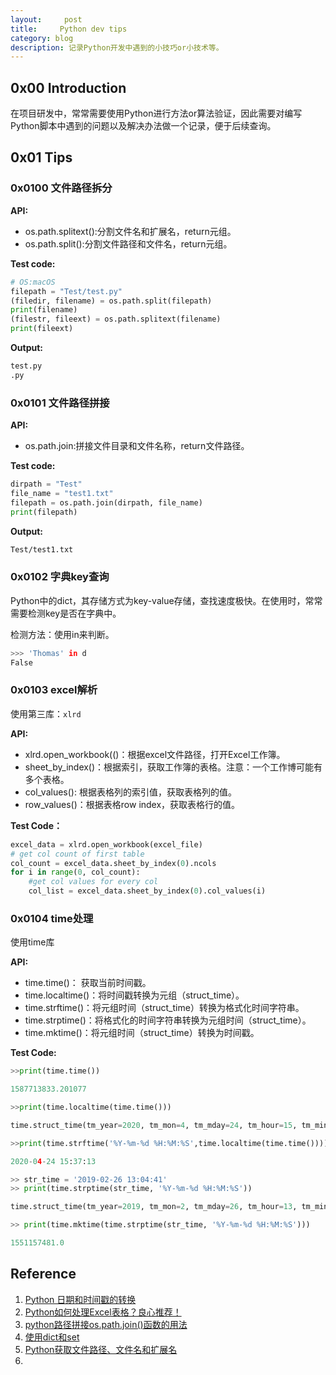 ```yaml
---
layout:     post
title:     Python dev tips
category: blog
description: 记录Python开发中遇到的小技巧or小技术等。
---
```


## 0x00 Introduction

在项目研发中，常常需要使用Python进行方法or算法验证，因此需要对编写Python脚本中遇到的问题以及解决办法做一个记录，便于后续查询。

## 0x01 Tips

### 0x0100 文件路径拆分

**API:**

* os.path.splitext():分割文件名和扩展名，return元组。
* os.path.split():分割文件路径和文件名，return元组。

**Test code:**

```python
# OS:macOS
filepath = "Test/test.py"
(filedir, filename) = os.path.split(filepath)
print(filename)
(filestr, fileext) = os.path.splitext(filename)
print(fileext)
```

**Output:**

```bash
test.py
.py
```

### 0x0101 文件路径拼接

**API:**

* os.path.join:拼接文件目录和文件名称，return文件路径。

**Test code:**

```python
dirpath = "Test"
file_name = "test1.txt"
filepath = os.path.join(dirpath, file_name)
print(filepath)
```

**Output:**

```bash
Test/test1.txt
```

### 0x0102 字典key查询

Python中的dict，其存储方式为key-value存储，查找速度极快。在使用时，常常需要检测key是否在字典中。

检测方法：使用in来判断。

```bash
>>> 'Thomas' in d
False
```

### 0x0103 excel解析

使用第三库：`xlrd`

**API:**

* xlrd.open_workbook(()：根据excel文件路径，打开Excel工作簿。
* sheet_by_index()：根据索引，获取工作簿的表格。注意：一个工作博可能有多个表格。
* col_values(): 根据表格列的索引值，获取表格列的值。
* row_values()：根据表格row index，获取表格行的值。

**Test Code：**

```python
excel_data = xlrd.open_workbook(excel_file)
# get col count of first table
col_count = excel_data.sheet_by_index(0).ncols
for i in range(0, col_count):
	#get col values for every col
	col_list = excel_data.sheet_by_index(0).col_values(i)
```

### 0x0104 time处理

使用time库

**API:**

* time.time()： 获取当前时间戳。
* time.localtime()：将时间戳转换为元组（struct_time）。
* time.strftime()：将元组时间（struct_time）转换为格式化时间字符串。
* time.strptime()：将格式化的时间字符串转换为元组时间（struct_time）。
* time.mktime()：将元组时间（struct_time）转换为时间戳。


**Test Code:** 

```python
>>print(time.time())

1587713833.201077

>>print(time.localtime(time.time()))

time.struct_time(tm_year=2020, tm_mon=4, tm_mday=24, tm_hour=15, tm_min=45, tm_sec=57, tm_wday=4, tm_yday=115, tm_isdst=0)

>>print(time.strftime('%Y-%m-%d %H:%M:%S',time.localtime(time.time())))

2020-04-24 15:37:13

>> str_time = '2019-02-26 13:04:41'
>> print(time.strptime(str_time, '%Y-%m-%d %H:%M:%S'))

time.struct_time(tm_year=2019, tm_mon=2, tm_mday=26, tm_hour=13, tm_min=4, tm_sec=41, tm_wday=1, tm_yday=57, tm_isdst=-1)

>> print(time.mktime(time.strptime(str_time, '%Y-%m-%d %H:%M:%S')))

1551157481.0
```


## Reference

1. [Python 日期和时间戳的转换](https://www.cnblogs.com/strivepy/p/10436213.html)
2. [Python如何处理Excel表格？良心推荐！](https://www.jianshu.com/p/ae01855198fb)
3. [python路径拼接os.path.join()函数的用法](https://www.cnblogs.com/an-ning0920/p/10037790.html)
4. [使用dict和set](https://www.liaoxuefeng.com/wiki/1016959663602400/1017104324028448)
5. [Python获取文件路径、文件名和扩展名](https://blog.csdn.net/lilongsy/article/details/99853925)
6. 